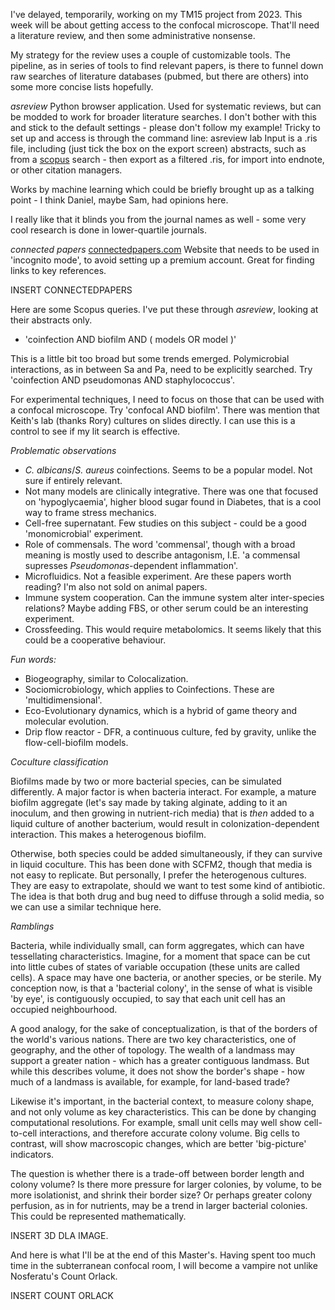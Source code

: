 
I've delayed, temporarily, working on my TM15 project from 2023. This week will be about getting access to the confocal microscope. That'll need a literature review, and then some administrative nonsense.

My strategy for the review uses a couple of customizable tools. The pipeline, as in series of tools to find relevant papers, is there to funnel down raw searches of literature databases (pubmed, but there are others) into some more concise lists hopefully.

*asreview*
Python browser application. Used for systematic reviews, but can be modded to work for broader literature searches. I don't bother with this and stick to the default settings - please don't follow my example! Tricky to set up and access is through the command line:
	asreview lab
Input is a .ris file, including (just tick the box on the export screen) abstracts, such as from a [scopus](https://www.scopus.com/search/form.uri?display=basic#basic) search - then export as a filtered .ris, for import into endnote, or other citation managers.

Works by machine learning which could be briefly brought up as a talking point - I think Daniel, maybe Sam, had opinions here.

I really like that it blinds you from the journal names as well - some very cool research is done in lower-quartile journals.

*connected papers*
[connectedpapers.com](https://www.connectedpapers.com/)
Website that needs to be used in 'incognito mode', to avoid setting up a premium account. Great for finding links to key references.

INSERT CONNECTEDPAPERS

Here are some Scopus queries. I've put these through *asreview*, looking at their abstracts only.
- 'coinfection AND biofilm AND ( models OR model )'

This is a little bit too broad but some trends emerged. Polymicrobial interactions, as in between Sa and Pa, need to be explicitly searched. Try 'coinfection AND pseudomonas AND staphylococcus'.

For experimental techniques, I need to focus on those that can be used with a confocal microscope. Try 'confocal AND biofilm'. There was mention that Keith's lab (thanks Rory) cultures on slides directly. I can use this is a control to see if my lit search is effective.

*Problematic observations*
- *C. albicans*/*S. aureus* coinfections. Seems to be a popular model. Not sure if entirely relevant.
- Not many models are clinically integrative. There was one that focused on 'hypoglycaemia', higher blood sugar found in Diabetes, that is a cool way to frame stress mechanics.
- Cell-free supernatant. Few studies on this subject - could be a good 'monomicrobial' experiment.
- Role of commensals. The word 'commensal', though with a broad meaning is mostly used to describe antagonism, I.E. 'a commensal supresses *Pseudomonas*-dependent inflammation'.
- Microfluidics. Not a feasible experiment. Are these papers worth reading? I'm also not sold on animal papers.
- Immune system cooperation. Can the immune system alter inter-species relations? Maybe adding FBS, or other serum could be an interesting experiment.
- Crossfeeding. This would require metabolomics. It seems likely that this could be a cooperative behaviour.

*Fun words:*
- Biogeography, similar to Colocalization.
- Sociomicrobiology, which applies to Coinfections. These are 'multidimensional'.
- Eco-Evolutionary dynamics, which is a hybrid of game theory and molecular evolution.
- Drip flow reactor - DFR, a continuous culture, fed by gravity, unlike the flow-cell-biofilm models.

*Coculture classification*

Biofilms made by two or more bacterial species, can be simulated differently. A major factor is when bacteria interact. For example, a mature biofilm aggregate (let's say made by taking alginate, adding to it an inoculum, and then growing in nutrient-rich media) that is *then* added to a liquid culture of another bacterium, would result in colonization-dependent interaction. This makes a heterogenous biofilm.

Otherwise, both species could be added simultaneously, if they can survive in liquid coculture. This has been done with SCFM2, though that media is not easy to replicate. But personally, I prefer the heterogenous cultures. They are easy to extrapolate, should we want to test some kind of antibiotic. The idea is that both drug and bug need to diffuse through a solid media, so we can use a similar technique here.

*Ramblings*

Bacteria, while individually small, can form aggregates, which can have tessellating characteristics. Imagine, for a moment that space can be cut into little cubes of states of variable occupation (these units are called cells). A space may have one bacteria, or another species, or be sterile. My conception now, is that a 'bacterial colony', in the sense of what is visible 'by eye', is contiguously occupied, to say that each unit cell has an occupied neighbourhood.

A good analogy, for the sake of conceptualization, is that of the borders of the world's various nations. There are two key characteristics, one of geography, and the other of topology. The wealth of a landmass may support a greater nation - which has a greater contiguous landmass. But while this describes volume, it does not show the border's shape - how much of a landmass is available, for example, for land-based trade?

Likewise it's important, in the bacterial context, to measure colony shape, and not only volume as key characteristics. This can be done by changing computational resolutions. For example, small unit cells may well show cell-to-cell interactions, and therefore accurate colony volume. Big cells to contrast, will show macroscopic changes, which are better 'big-picture' indicators.

The question is whether there is a trade-off between border length and colony volume? Is there more pressure for larger colonies, by volume, to be more isolationist, and shrink their border size? Or perhaps greater colony perfusion, as in for nutrients, may be a trend in larger bacterial colonies. This could be represented mathematically.

INSERT 3D DLA IMAGE.

And here is what I'll be at the end of this Master's. Having spent too much time in the subterranean confocal room, I will become a vampire not unlike Nosferatu's Count Orlack.

INSERT COUNT ORLACK
